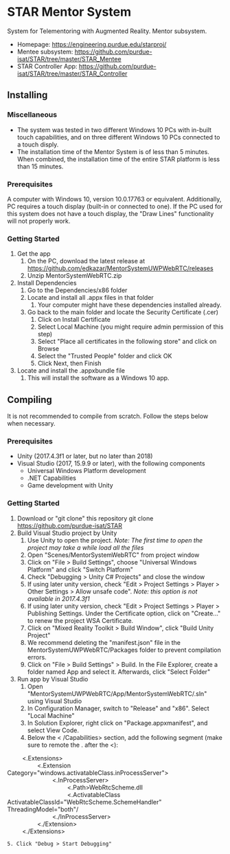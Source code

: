 # STAR Mentor System

System for Telementoring with Augmented Reality. Mentor subsystem.

* Homepage: <https://engineering.purdue.edu/starproj/>
* Mentee subsystem: <https://github.com/purdue-isat/STAR/tree/master/STAR_Mentee>
* STAR Controller App: <https://github.com/purdue-isat/STAR/tree/master/STAR_Controller>

## Installing

### Miscellaneous

* The system was tested in two different Windows 10 PCs with in-built touch capabilities, and on three different Windows 10 PCs connected to a touch disply.
* The installation time of the Mentor System is of less than 5 minutes. When combined, the installation time of the entire STAR platform is less than 15 minutes.

### Prerequisites

A computer with Windows 10, version 10.0.17763 or equivalent. Additionally, PC requires a touch display (built-in or connected to one). If the PC used for this system does not have a touch display, the "Draw Lines" functionality will not properly work. 

### Getting Started

1. Get the app
	1. On the PC, download the latest release at <https://github.com/edkazar/MentorSystemUWPWebRTC/releases>
	2. Unzip MentorSystemWebRTC.zip
2. Install Dependencies
	1. Go to the Dependencies/x86 folder
	2. Locate and install all .appx files in that folder
		1. Your computer might have these dependencies installed already.
	2. Go back to the main folder and locate the Security Certificate (.cer)
		1. Click on Install Certificate
		2. Select Local Machine (you might require admin permission of this step)
		3. Select "Place all certificates in the following store" and click on Browse
		4. Select the "Trusted People" folder and click OK
		5. Click Next, then Finish
3. Locate and install the .appxbundle file
	1. This will install the software as a Windows 10 app.

## Compiling

It is not recommended to compile from scratch. Follow the steps below when necessary.

### Prerequisites

* Unity (2017.4.3f1 or later, but no later than 2018)
* Visual Studio (2017, 15.9.9 or later), with the following components
	* Universal Windows Platform development
	* .NET Capabilities
	* Game development with Unity

### Getting Started

1. Download or "git clone" this repository
	git clone https://github.com/purdue-isat/STAR
2. Build Visual Studio project by Unity
	1. Use Unity to open the project. *Note: The first time to open the project may take a while load all the files*
	2. Open "Scenes/MentorSystemWebRTC" from project window
	3. Click on "File > Build Settings", choose "Universal Windows Platform" and click "Switch Platform"
	4. Check "Debugging > Unity C# Projects" and close the window
	5. If using later unity version, check "Edit > Project Settings > Player > Other Settings > Allow unsafe code". *Note: this option is not available in 2017.4.3f1*
	6. If using later unity version, check "Edit > Project Settings > Player > Publishing Settings. Under the Certificate option, click on "Create..." to renew the project WSA Certificate.
	7. Click on "Mixed Reality Toolkit > Build Window", click "Build Unity Project"
	8. We recommend deleting the "manifest.json" file in the MentorSystemUWPWebRTC/Packages folder to prevent compilation errors. 
	9. Click on "File > Build Settings" > Build. In the File Explorer, create a folder named App and select it. Afterwards, click "Select Folder"
3. Run app by Visual Studio
	1. Open "MentorSystemUWPWebRTC/App/MentorSystemWebRTC/.sln" using Visual Studio
	2. In Configuration Manager, switch to "Release" and "x86". Select "Local Machine"
	3. In Solution Explorer, right click on "Package.appxmanifest", and select View Code.
	4. Below the < /Capabilities> section, add the following segment (make sure to remote the . after the <): 

&emsp;&emsp;&ensp;<.Extensions><br>
&emsp;&emsp;&ensp;&ensp;&emsp;&emsp;<.Extension Category="windows.activatableClass.inProcessServer"><br>
&emsp;&emsp;&ensp;&ensp;&ensp;&emsp;&emsp;&emsp;&emsp;<.InProcessServer><br>
&emsp;&emsp;&ensp;&ensp;&ensp;&ensp;&emsp;&emsp;&emsp;&emsp;&emsp;&emsp;<.Path>WebRtcScheme.dll</Path><br>
&emsp;&emsp;&ensp;&ensp;&ensp;&ensp;&emsp;&emsp;&emsp;&emsp;&emsp;&emsp;<.ActivatableClass ActivatableClassId="WebRtcScheme.SchemeHandler" ThreadingModel="both"/<br>
&emsp;&emsp;&ensp;&ensp;&ensp;&emsp;&emsp;&emsp;&emsp;<./InProcessServer><br>
&emsp;&emsp;&ensp;&ensp;&emsp;&emsp;<./Extension><br>
&emsp;&emsp;&ensp;<./Extensions>

	5. Click "Debug > Start Debugging"



